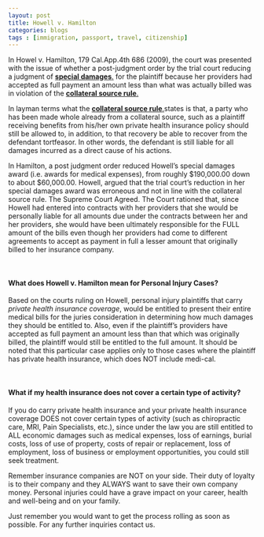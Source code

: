 ```yaml
---
layout: post
title: Howell v. Hamilton
categories:	blogs
tags : [immigration, passport, travel, citizenship]
---
```


In Howel v. Hamilton, 179 Cal.App.4th 686 (2009), the court was presented with the issue of whether a post-judgment order by the trial court reducing a judgment of <span style="text-decoration:underline">__special damages__.</span> for the plaintiff because her providers had accepted as full payment an amount less than what was actually billed was in violation of the <span style="text-decoration:underline">__collateral source rule__.</span>

In layman terms what the <span style="text-decoration:underline">__collateral source rule__.</span>states is that, a party who has been made whole already from a collateral source, such as a plaintiff receiving benefits from his/her own private health insurance policy should still be allowed to, in addition, to that recovery be able to recover from the defendant tortfeasor. In other words, the defendant is still liable for all damages incurred as a direct cause of his actions. 

In Hamilton, a post judgment order reduced Howell’s special damages award (i.e. awards for medical expenses), from roughly $190,000.00 down to about $60,000.00. Howell, argued that the trial court’s reduction in her special damages award was erroneous and not in line with the collateral source rule. The Supreme Court Agreed. The Court rationed that, since Howell had entered into contracts with her providers that she would be personally liable for all amounts due under the contracts between her and her providers, she would have been ultimately responsible for the FULL amount of the bills even though her providers had come to different agreements to accept as payment in full a lesser amount that originally billed to her insurance company. 

<br>

#### What does Howell v. Hamilton mean for Personal Injury Cases?

Based on the courts ruling on Howell, personal injury plaintiffs that carry _private health insurance coverage_, would be entitled to present their entire medical bills for the juries consideration in determining how much damages they should be entitled to. Also, even if the plaintiff’s providers have accepted as full payment an amount less than that which was originally billed, the plaintiff would still be entitled to the full amount. It should be noted that this particular case applies only to those cases where the plaintiff has private health insurance, which does NOT include medi-cal. 

<br>

#### What if my health insurance does not cover a certain type of activity?

If you do carry private health insurance and your private health insurance coverage DOES not cover certain types of activity (such as chiropractic care, MRI, Pain Specialists, etc.), since under the law you are still entitled to ALL economic damages such as medical expenses, loss of earnings, burial costs, loss of use of property, costs of repair or replacement, loss of employment, loss of business or employment opportunities, you could still seek treatment. 

Remember insurance companies are NOT on your side. Their duty of loyalty is to their company and they ALWAYS want to save their own company money. Personal injuries could have a grave impact on your career, health and well-being and on your family. 

Just remember you would want to get the process rolling as soon as possible. For any further inquiries contact us.